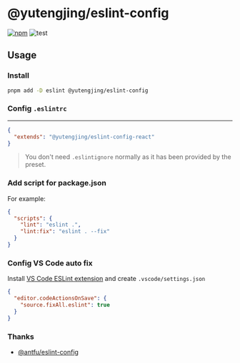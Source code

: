 # @yutengjing/eslint-config

[![npm](https://img.shields.io/npm/v/@yutengjing/eslint-config?color=a1b858&label=)](https://npmjs.com/package/@yutengjing/eslint-config) ![test](https://github.com/tjx666/eslint-config/actions/workflows/test.yml/badge.svg)

## Usage

### Install

```bash
pnpm add -D eslint @yutengjing/eslint-config
```

### Config `.eslintrc`

---

```json
{
  "extends": "@yutengjing/eslint-config-react"
}
```

> You don't need `.eslintignore` normally as it has been provided by the preset.

### Add script for package.json

For example:

```json
{
  "scripts": {
    "lint": "eslint .",
    "lint:fix": "eslint . --fix"
  }
}
```

### Config VS Code auto fix

Install [VS Code ESLint extension](https://marketplace.visualstudio.com/items?itemName=dbaeumer.vscode-eslint) and create `.vscode/settings.json`

```json
{
  "editor.codeActionsOnSave": {
    "source.fixAll.eslint": true
  }
}
```

### Thanks

- [@antfu/eslint-config](https://github.com/antfu/eslint-config)
